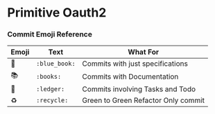 # Primitive Oauth2

### Commit Emoji Reference

| Emoji       | Text          | What For                            |
| ----------- | ------------- | ----------------------------------- |
| :blue_book: | `:blue_book:` | Commits with just specifications    |
| :books:     | `:books:`     | Commits with Documentation          |
| :ledger:    | `:ledger:`    | Commits involving Tasks and Todo    |
| :recycle:   | `:recycle:`   | Green to Green Refactor Only commit |